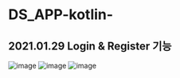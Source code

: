 # DS_APP-kotlin-

## 2021.01.29 Login & Register 기능
![image](https://user-images.githubusercontent.com/62757915/106088581-97bae380-6169-11eb-9acd-4652811d6439.png)
![image](https://user-images.githubusercontent.com/62757915/106088611-a5706900-6169-11eb-978f-ed11fc541da2.png)
![image](https://user-images.githubusercontent.com/62757915/106088629-adc8a400-6169-11eb-84b6-eabc394d2f62.png)
